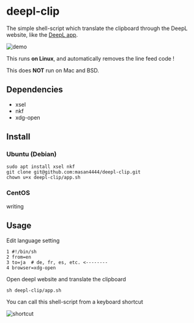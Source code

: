 # deepl-clip
The simple shell-script which translate the clipboard through the DeepL website, like the [DeepL app](https://www.deepl.com/app).

![demo](https://raw.githubusercontent.com/wiki/masan4444/deepl-clip/deepl-clip.gif)

This runs **on Linux**, and automatically removes the line feed code !

This does **NOT** run on Mac and BSD.

## Dependencies
* xsel
* nkf
* xdg-open

## Install

### Ubuntu (Debian)
```
sudo apt install xsel nkf
git clone git@github.com:masan4444/deepl-clip.git
chown u+x deepl-clip/app.sh
```

### CentOS
writing

## Usage
Edit language setting
```
1 #!/bin/sh
2 from=en
3 to=ja  # de, fr, es, etc. <--------
4 browser=xdg-open
```
Open deepl website and translate the clipboard
```
sh deepl-clip/app.sh
```
You can call this shell-script from a keyboard shortcut

![shortcut](https://raw.githubusercontent.com/wiki/masan4444/deepl-clip/deepl-clip_shortcut.png)
